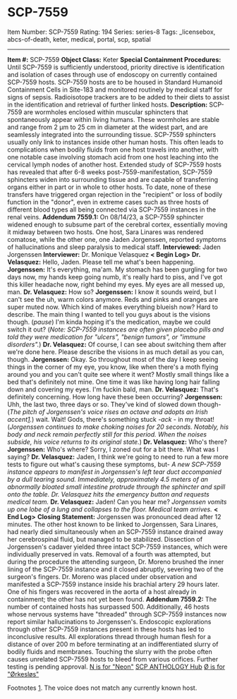 # SCP-7559
Item Number: SCP-7559
Rating: 194
Series: series-8
Tags: _licensebox, abcs-of-death, keter, medical, portal, scp, spatial

---

  
**Item #:** SCP-7559 
**Object Class:** Keter
**Special Containment Procedures:** Until SCP-7559 is sufficiently understood, priority directive is identification and isolation of cases through use of endoscopy on currently contained SCP-7559 hosts.
SCP-7559 hosts are to be housed in Standard Humanoid Containment Cells in Site-183 and monitored routinely by medical staff for signs of sepsis. Radioisotope trackers are to be added to their diets to assist in the identification and retrieval of further linked hosts.
**Description:** SCP-7559 are wormholes enclosed within muscular sphincters that spontaneously appear within living humans. These wormholes are stable and range from 2 µm to 25 cm in diameter at the widest part, and are seamlessly integrated into the surrounding tissue.
SCP-7559 sphincters usually only link to instances inside other human hosts. This often leads to complications when bodily fluids from one host travels into another, with one notable case involving stomach acid from one host leaching into the cervical lymph nodes of another host.
Extended study of SCP-7559 hosts has revealed that after 6-8 weeks post-7559-manifestation, SCP-7559 sphincters widen into surrounding tissue and are capable of transferring organs either in part or in whole to other hosts. To date, none of these transfers have triggered organ rejection in the "recipient" or loss of bodily function in the "donor", even in extreme cases such as three hosts of different blood types all being connected via SCP-7559 instances in the renal veins.
**Addendum 7559.1:** On 08/14/23, a SCP-7559 sphincter widened enough to subsume part of the cerebral cortex, essentially moving it midway between two hosts. One host, Sara Linares was rendered comatose, while the other one, one Jaden Jorgenssen, reported symptoms of hallucinations and sleep paralysis to medical staff.
**Interviewed:** Jaden Jorgenssen
**Interviewer:** Dr. Monique Velasquez
**< Begin Log>**
**Dr. Velasquez:** Hello, Jaden. Please tell me what's been happening.
**Jorgenssen:** It's everything, ma'am. My stomach has been gurgling for two days now, my hands keep going numb, it's really hard to piss, and I've got this killer headache now, right behind my eyes. My eyes are all messed up, man.
**Dr. Velasquez:** How so?
**Jorgenssen:** I know it sounds weird, but I can't see the uh, warm colors anymore. Reds and pinks and oranges are super muted now. Which kind of makes everything blueish now? Hard to describe. The main thing I wanted to tell you guys about is the visions though. (_pause_) I'm kinda hoping it's the medication, maybe we could switch it out? (_Note: SCP-7559 instances are often given placebo pills and told they were medication for "ulcers", "benign tumors", or "immune disorders"._)
**Dr. Velasquez:** Of course, I can see about switching them after we're done here. Please describe the visions in as much detail as you can, though.
**Jorgenssen:** Okay. So throughout most of the day I keep seeing things in the corner of my eye, you know, like when there's a moth flying around you and you can't quite see where it went? Mostly small things like a bed that's definitely not mine. One time it was like having long hair falling down and covering my eyes. I'm fuckin bald, man.
**Dr. Velasquez:** That's definitely concerning. How long have these been occurring?
**Jorgenssen:** Uhh, the last two, three days or so. They've kind of slowed down though- (_The pitch of Jorgenssen's voice rises an octave and adopts an Irish accent[1](javascript:;)._) wait. Wait! Gods, there's something stuck -_ack_ \- in my throat!
(_Jorgenssen continues to make choking noises for 20 seconds. Notably, his body and neck remain perfectly still for this period. When the noises subside, his voice returns to its original state._)
**Dr. Velasquez:** Who's there?
**Jorgenssen:** Who's where? Sorry, I zoned out for a bit there. What was I saying?
**Dr. Velasquez:** Jaden, I think we're going to need to run a few more tests to figure out what's causing these symptoms, but-
_A new SCP-7559 instance appears to manifest in Jorgenssen's left tear duct accompanied by a dull tearing sound. Immediately, approximately 4.5 meters of an abnormally bloated small intestine protrude through the sphincter and spill onto the table._
_Dr. Velasquez hits the emergency button and requests medical team._
**Dr. Velasquez:** Jaden! Can you hear me?
_Jorgenssen vomits up one lobe of a lung and collapses to the floor. Medical team arrives._
**< End Log>**
**Closing Statement:** Jorgenssen was pronounced dead after 12 minutes. The other host known to be linked to Jorgenssen, Sara Linares, had nearly died simultaneously when an SCP-7559 instance drained away her cerebrospinal fluid, but managed to be stabilized.
Dissection of Jorgenssen's cadaver yielded three intact SCP-7559 instances, which were individually preserved in vats. Removal of a fourth was attempted, but during the procedure the attending surgeon, Dr. Moreno brushed the inner lining of the SCP-7559 instance and it closed abruptly, severing two of the surgeon's fingers.
Dr. Moreno was placed under observation and manifested a SCP-7559 instance inside his brachial artery 29 hours later. One of his fingers was recovered in the aorta of a host already in containment; the other has not yet been found.
**Addendum 7559.2:** The number of contained hosts has surpassed 500. Additionally, 46 hosts whose nervous systems have "threaded" through SCP-7559 instances now report similar hallucinations to Jorgenssen's.
Endoscopic explorations through other SCP-7559 instances present in these hosts has led to inconclusive results. All explorations thread through human flesh for a distance of over 200 m before terminating at an indifferentiated slurry of bodily fluids and membranes. Touching the slurry with the probe often causes unrelated SCP-7559 hosts to bleed from various orifices. Further testing is pending approval.
[N is for "Neon"](/scp-7533)
[SCP ANTHOLOGY Hub](/scp-anthology-hub)
[Ø is for "Ørkesløs"](/scp-7579)
  

Footnotes
[1](javascript:;). The voice does not match any currently known host.